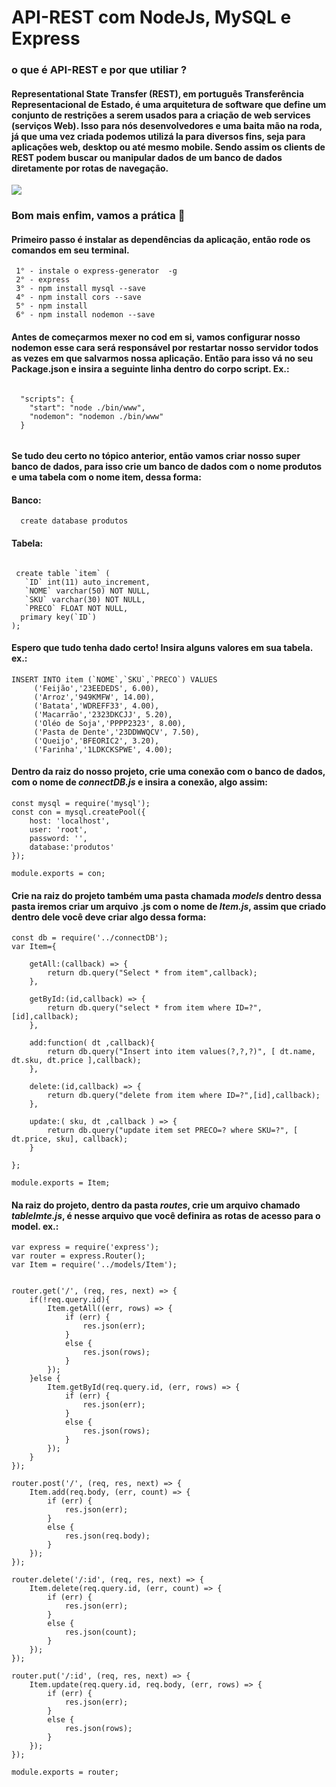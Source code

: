# API-REST com NodeJs, MySQL e Express
### o que é API-REST e por que utiliar ?
#### Representational State Transfer (REST), em português Transferência Representacional de Estado, é uma arquitetura de software que define um conjunto de restrições a serem usados para a criação de web services (serviços Web). Isso para nós desenvolvedores e uma baita mão na roda, já que uma vez criada podemos utilizá la para diversos fins, seja para aplicações web, desktop ou até mesmo mobile. Sendo assim os clients de REST podem buscar ou manipular dados de um banco de dados diretamente por rotas de navegação.

<img src="https://i.pinimg.com/originals/1e/a2/bf/1ea2bf43d262adc533f6ba78a7772a9c.gif" />

### Bom mais enfim, vamos a prática 🙇‍
#### Primeiro passo é instalar as dependências da aplicação, então rode os comandos em seu terminal.
     1° - instale o express-generator  -g
     2° - express 
     3° - npm install mysql --save 
     4° - npm install cors --save  
     5° - npm install  
     6° - npm install nodemon --save 
#### Antes de começarmos mexer no cod em si, vamos configurar nosso nodemon esse cara será responsável por restartar nosso servidor todos as vezes em que salvarmos nossa aplicação. Então para isso vá no seu Package.json e insira a seguinte linha dentro do corpo script. Ex.:
  ``` 
  
    "scripts": {
      "start": "node ./bin/www",
      "nodemon": "nodemon ./bin/www"
    }
    
  ```
     
#### Se tudo deu certo no tópico anterior, então vamos criar nosso super banco de dados, para isso crie um banco de dados com o nome produtos e uma tabela com o nome item, dessa forma:
#### Banco:
```
  create database produtos
```
#### Tabela:
```

 create table `item` (
   `ID` int(11) auto_increment,
   `NOME` varchar(50) NOT NULL,
   `SKU` varchar(30) NOT NULL,
   `PRECO` FLOAT NOT NULL,
  primary key(`ID`)
);

```
#### Espero que tudo tenha dado certo! Insira alguns valores em sua tabela. ex.:
```
INSERT INTO item (`NOME`,`SKU`,`PRECO`) VALUES 
     ('Feijão','23EEDEDS', 6.00),
     ('Arroz','949KMFW', 14.00),
     ('Batata','WDREFF33', 4.00),
     ('Macarrão','2323DKCJJ', 5.20),
     ('Oléo de Soja','PPPP2323', 8.00),
     ('Pasta de Dente','23DDWWQCV', 7.50),
     ('Queijo','BFEORIC2', 3.20),
     ('Farinha','1LDKCKSPWE', 4.00);

```
#### Dentro da raiz do nosso projeto, crie uma conexão com o banco de dados, com o nome de <i> connectDB.js</i> e insira a conexão, algo assim:
```
const mysql = require('mysql');
const con = mysql.createPool({
    host: 'localhost',
    user: 'root',
    password: '',
    database:'produtos'
});

module.exports = con;

```

#### Crie na raiz do projeto também uma pasta chamada <i>models</i> dentro dessa pasta iremos criar um arquivo .js com o nome de <i>Item.js</i>, assim que criado dentro dele você deve criar algo dessa forma:
```
const db = require('../connectDB');
var Item={

    getAll:(callback) => { 
        return db.query("Select * from item",callback);
    },

    getById:(id,callback) => {
        return db.query("select * from item where ID=?",[id],callback);
    },

    add:function( dt ,callback){
        return db.query("Insert into item values(?,?,?)", [ dt.name, dt.sku, dt.price ],callback);
    },

    delete:(id,callback) => {
        return db.query("delete from item where ID=?",[id],callback);
    },

    update:( sku, dt ,callback ) => {
        return db.query("update item set PRECO=? where SKU=?", [ dt.price, sku], callback);
    }
 
};

module.exports = Item;

```
#### Na raiz do projeto, dentro da pasta <i>routes</i>, crie um arquivo chamado <i>tableImte.js</i>, é nesse arquivo que você definira as rotas de acesso para o model. ex.:
```
var express = require('express');
var router = express.Router();
var Item = require('../models/Item');


router.get('/', (req, res, next) => {
    if(!req.query.id){
        Item.getAll((err, rows) => {
            if (err) {
                res.json(err);
            }
            else {
                res.json(rows);
            }
        });
    }else {
        Item.getById(req.query.id, (err, rows) => {
            if (err) {
                res.json(err);
            }
            else {
                res.json(rows);
            }
        });
    }
});

router.post('/', (req, res, next) => {
    Item.add(req.body, (err, count) => {
        if (err) {
            res.json(err);
        }
        else {
            res.json(req.body);
        }
    });
});

router.delete('/:id', (req, res, next) => {
    Item.delete(req.query.id, (err, count) => {
        if (err) {
            res.json(err);
        }
        else {
            res.json(count);
        }
    });
});

router.put('/:id', (req, res, next) => {
    Item.update(req.query.id, req.body, (err, rows) => {
        if (err) {
            res.json(err);
        }
        else {
            res.json(rows);
        }
    });
});

module.exports = router;

```
